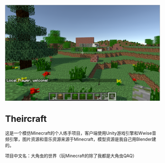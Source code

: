 <img src="screenshots/screenshot1.png"/>

# Theircraft

这是一个模仿Minecraft的个人练手项目，客户端使用Unity游戏引擎和Wwise音频引擎，图片资源和音乐资源来源于Minecraft，模型资源是我自己用Blender建的。

项目中文名：大角虫的世界（玩Minecraft的除了我都是大角虫QAQ）